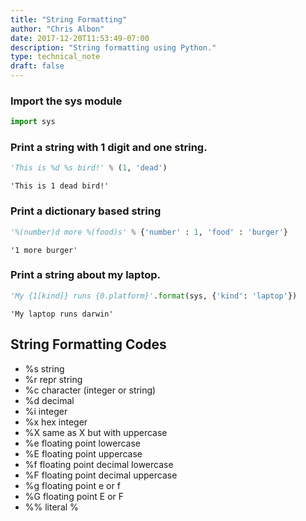```yaml
---
title: "String Formatting"
author: "Chris Albon"
date: 2017-12-20T11:53:49-07:00
description: "String formatting using Python."
type: technical_note
draft: false
---
```

### Import the sys module


```python
import sys
```

### Print a string with 1 digit and one string.


```python
'This is %d %s bird!' % (1, 'dead')
```




    'This is 1 dead bird!'



### Print a dictionary based string


```python
'%(number)d more %(food)s' % {'number' : 1, 'food' : 'burger'}
```




    '1 more burger'



### Print a string about my laptop.


```python
'My {1[kind]} runs {0.platform}'.format(sys, {'kind': 'laptop'})
```




    'My laptop runs darwin'



## String Formatting Codes
- %s string
- %r repr string
- %c character (integer or string)
- %d decimal
- %i integer
- %x hex integer
- %X same as X but with uppercase
- %e floating point lowercase
- %E floating point uppercase
- %f floating point decimal lowercase
- %F floating point decimal uppercase
- %g floating point e or f
- %G floating point E or F
- %% literal %
